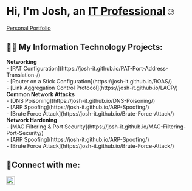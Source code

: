 <h1>Hi, I'm Josh, an <a href="https://www.linkedin.com/in/josh-hawkins23/">IT Professional</a>☺</h1>

[Personal Portfolio](https://github.com/joshmadakorcc/configure-ad)

<h2>👨‍💻 My Information Technology Projects:</h2>
 <b>Networking</b>
<br>
  - [PAT Configuration](https://josh-it.github.io/PAT-Port-Address-Translation-/)
  <br>
  - [Router on a Stick Configuration](https://josh-it.github.io/ROAS/)
<br>
  - [Link Aggregation Control Protocol](https://josh-it.github.io/LACP/)
  <br>
   <b>Common Network Attacks</b>
<br>
  - [DNS Poisoning](https://josh-it.github.io/DNS-Poisoning/) 
  <br>
  - [ARP Spoofing](https://josh-it.github.io/ARP-Spoofing/)
<br>
  - [Brute Force Attack](https://josh-it.github.io/Brute-Force-Attack/)
  <br>
   <b>Network Hardening</b>
<br>
  - [MAC Filtering & Port Security](https://josh-it.github.io/MAC-Filtering-Port-Security/) 
  <br>
  - [ARP Spoofing](https://josh-it.github.io/ARP-Spoofing/)
<br>
  - [Brute Force Attack](https://josh-it.github.io/Brute-Force-Attack/)

<h2>🤳Connect with me:</h2>

[<img align="left" alt="Josh | LinkedIn" width="22px" src="https://cdn.jsdelivr.net/npm/simple-icons@v3/icons/linkedin.svg" />][linkedin]


[linkedin]: https://www.linkedin.com/in/josh-hawkins23/
